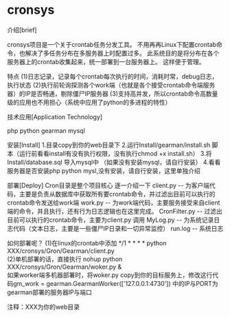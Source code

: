 # cronsys

介绍[brief]

cronsys项目是一个关于crontab任务分发工具。
不用再再Linux下配置crontab命令，也解决了多任务分布在多服务器上时配置过多。
此系统目的是将分布在各个服务器上的crontab收集起来，统一部署到一台服务器上。
这样便于管理。

特点
(1)日志记录，记录每个crontab每次执行的时间，消耗时常，debug日志，执行状态
(2)执行前轮询探测各个work端（也就是各个接受crontab命令端服务器）的IP是否畅通，剔除僵尸IP服务器
(3)支持高并发，所以crontab命令高数量级的应用也不用担心（系统中应用了python的多进程的特性）


技术应用[Application Technology]

php python gearman mysql

安装[Install]
1.目录copy到你的web目录下
2.运行Install/gearman/install.sh 脚本（运行前看看install有没有执行权限，没有执行chmod +x install.sh）
3.将Install/database.sql 导入mysql中 （如果没有安装mysql，请自行安装）
4.看看服务器是否安装php python mysl,没有安装，请自行安装，这里单独介绍

部署[Deploy]
Cron目录是整个项目核心
逐一介绍一下
client.py -- 为客户端代码，主要是负责从数据库中获取所有要crontab命令，并过滤出目前可以执行的crontab命令发送给work端
work.py -- 为work端代码，主要服务接受来自client端的命令，并且执行，还有行为日志逻辑也在这里完成。
CronFilter.py -- 过滤出目前可以执行的crontab命令，主要为client.py 调用
MyLog.py -- 为系统记录日志代码（文本日志，主要是一些僵尸IP日录和一切异常监控）
run.log -- 系统日志

如何部署呢？
(1)在linux的crontab中添加 */1 * * * * python XXX/cronsys/Gron/Gearman/client.py   
(2)单机部署的话，直接执行  nohup python XXX/cronsys/Gron/Gearman/woker.py &  
如果worker端多机器部署时，将woker.py copy到你的目标服务上，修改这行代码gm_work = gearman.GearmanWorker(['127.0.0.1:4730'])
中的IP与PORT为gearman部署的服务器IP与端口

注释：XXX为你的web目录

